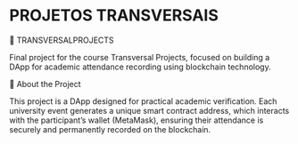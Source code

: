 # PROJETOS TRANSVERSAIS
📘 TRANSVERSALPROJECTS

Final project for the course Transversal Projects, focused on building a DApp for academic attendance recording using blockchain technology.

🚀 About the Project

This project is a DApp designed for practical academic verification. Each university event generates a unique smart contract address, which interacts with the participant’s wallet (MetaMask), ensuring their attendance is securely and permanently recorded on the blockchain.
